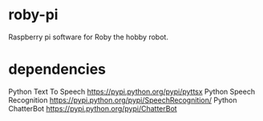 # roby-pi
Raspberry pi software for Roby the hobby robot.
# dependencies

Python Text To Speech
https://pypi.python.org/pypi/pyttsx
Python Speech Recognition
https://pypi.python.org/pypi/SpeechRecognition/
Python ChatterBot
https://pypi.python.org/pypi/ChatterBot
